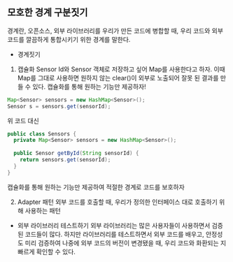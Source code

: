 ## 모호한 경계 구분짓기
경계란, 오픈소스, 외부 라이브러리를 우리가 만든 코드에 병합할 때, 우리 코드와 외부 코드를 깔끔하게 통합시키기 위한 경계를 말한다.

- 경계짓기
1. 캡슐화
Sensor Id와 Sensor 객체로 저장하고 싶어 Map를 사용한다고 하자. 이때 Map를 그대로 사용하면 원하지 않는 clear()이 외부로 노출되어 잘못 된 결과를 만들 수 있다. 
캡슐화를 통해 원하는 기능만 제공하자!

```java
Map<Sensor> sensors = new HashMap<Sensor>();
Sensor s = sensors.get(sensorId);
```
위 코드 대신

```java
public class Sensors {
  private Map<Sensor> sensors = new HashMap<Sensor>();
  
  public Sensor getById(String sensorId) {
    return sensors.get(sensorId);
  }
}
```
캡슐화를 통해 원하는 기능만 제공하여 적절한 경계로 코드를 보호하자

2. Adapter 패턴
외부 코드를 호출할 때, 우리가 정의한 인터페이스 대로 호출하기 위해 사용하는 패턴

- 외부 라이브러리 테스트하기
외부 라이브러리는 많은 사용자들이 사용하면서 검증된 코드들이 많다. 하지만 라이브러리를 테스트하면서 외부 코드를 배우고, 
안정성도 미리 검증하여 나중에 외부 코드의 버전이 변경됐을 때, 우리 코드와 화환되는 지 빠르게 확인할 수 있다.
